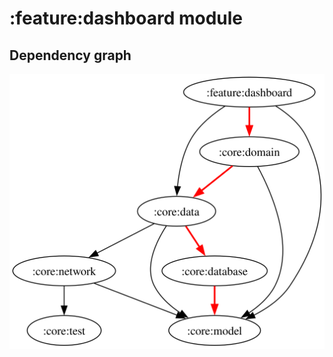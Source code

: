# :feature:dashboard module
## Dependency graph
![Dependency graph](../../docs/images/graphs/dep_graph_feature_dashboard.svg)
